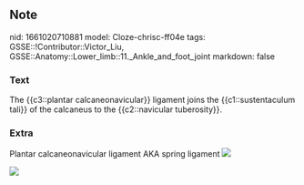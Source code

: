 ## Note
nid: 1661020710881
model: Cloze-chrisc-ff04e
tags: GSSE::!Contributor::Victor_Liu, GSSE::Anatomy::Lower_limb::11._Ankle_and_foot_joint
markdown: false

### Text
The {{c3::plantar calcaneonavicular}} ligament joins the {{c1::sustentaculum tali}} of the calcaneus to the {{c2::navicular tuberosity}}.

### Extra
Plantar calcaneonavicular ligament AKA spring ligament <img src= 
"paste-2af2ecba50037ab6c8eed15dcf2a1dac3752a142.jpg">
<div><img src=
"paste-8f831541d4c137c91f162f9bfb7c98ac619238ef.jpg"></div>
